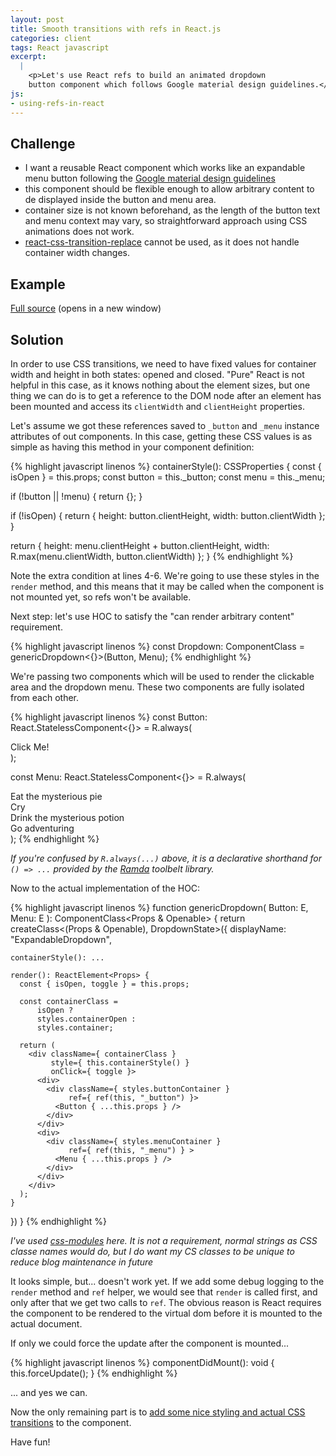 ```yaml
---
layout: post
title: Smooth transitions with refs in React.js
categories: client
tags: React javascript
excerpt:
  |
    <p>Let's use React refs to build an animated dropdown
    button component which follows Google material design guidelines.</p>
js:
- using-refs-in-react
---
```


## Challenge

* I want a reusable React component which works like an expandable menu button following the
[Google material design guidelines](https://material.google.com/motion/material-motion.html#material-motion-what-makes-a-good-transition)
* this component should be flexible enough to allow arbitrary content
to de displayed inside the button and menu area.
* container size is not known beforehand, as the length of the
button text and menu context may vary, so straightforward approach
using CSS animations does not work.
* [react-css-transition-replace](https://github.com/marnusw/react-css-transition-replace)
cannot be used, as it does not handle container width changes.

## Example

<a target="_blank" href="https://github.com/bkon/bkon.github.io/blob/source/src/jsx/using-refs-in-react.tsx" class="external">Full source</a> (opens in a new window)
<div id="react-component"></div>

## Solution

In order to use CSS transitions, we need to have fixed values for
container width and height in both states: opened and closed.  "Pure"
React is not helpful in this case, as it knows nothing about the
element sizes, but one thing we can do is to get a reference to the
DOM node after an element has been mounted and access its `clientWidth`
and `clientHeight` properties.

Let's assume we got these references saved to `_button` and `_menu`
instance attributes of out components. In this case, getting these CSS
values is as simple as having this method in your component
definition:

{% highlight javascript linenos %}
containerStyle(): CSSProperties {
  const { isOpen } = this.props;
  const button = this._button;
  const menu = this._menu;

  if (!button || !menu) {
    return {};
  }

  if (!isOpen) {
    return {
      height: button.clientHeight,
      width: button.clientWidth
    };
  }

  return {
    height: menu.clientHeight + button.clientHeight,
    width: R.max(menu.clientWidth, button.clientWidth)
  };
}
{% endhighlight %}

Note the extra condition at lines 4-6. We're going to use these styles
in the `render` method, and this means that it may be called when the
component is not mounted yet, so refs won't be available.

Next step: let's use HOC to satisfy the "can render arbitrary content"
requirement.

{% highlight javascript linenos %}
const Dropdown: ComponentClass<Openable> =
  genericDropdown<{}>(Button, Menu);
{% endhighlight %}

We're passing two components which will be used to render the
clickable area and the dropdown menu. These two components are
fully isolated from each other.

{% highlight javascript linenos %}
const Button: React.StatelessComponent<{}> = R.always(
  <div className={ styles.button }>Click Me!</div>
);

const Menu: React.StatelessComponent<{}> = R.always(
  <div className={ styles.menu }>
    <div className={ styles.menuItem }>Eat the mysterious pie</div>
    <div className={ styles.menuItem }>Cry</div>
    <div className={ styles.menuItem }>Drink the mysterious potion</div>
    <div className={ styles.menuItem }>Go adventuring</div>
  </div>
);
{% endhighlight %}

*If you're confused by `R.always(...)` above, it is a declarative shorthand
for `() => ...` provided by the [Ramda](http://ramdajs.com/) toolbelt
library.*

Now to the actual implementation of the HOC:

{% highlight javascript linenos %}
function genericDropdown<Props>(
  Button: E<Props>,
  Menu: E<Props>
): ComponentClass<Props & Openable> {
  return createClass<(Props & Openable), DropdownState>({
    displayName: "ExpandableDropdown",

    containerStyle(): ...

    render(): ReactElement<Props> {
      const { isOpen, toggle } = this.props;

      const containerClass =
          isOpen ?
          styles.containerOpen :
          styles.container;

      return (
        <div className={ containerClass }
             style={ this.containerStyle() }
             onClick={ toggle }>
          <div>
            <div className={ styles.buttonContainer }
                 ref={ ref(this, "_button") }>
              <Button { ...this.props } />
            </div>
          </div>
          <div>
            <div className={ styles.menuContainer }
                 ref={ ref(this, "_menu") } >
              <Menu { ...this.props } />
            </div>
          </div>
        </div>
      );
    }
  })
}
{% endhighlight %}

*I've used [css-modules](https://github.com/css-modules/css-modules)
here. It is not a requirement, normal strings as CSS classe names
would do, but I do want my CS classes to be unique to reduce blog
maintenance in future*

It looks simple, but... doesn't work yet. If we add some debug logging
to the `render` method and `ref` helper, we would see that `render` is
called first, and only after that we get two calls to `ref`. The
obvious reason is React requires the component to be rendered to the
virtual dom before it is mounted to the actual document.

If only we could force the update after the component is mounted...

{% highlight javascript linenos %}
componentDidMount(): void {
  this.forceUpdate();
}
{% endhighlight %}

... and yes we can.

Now the only remaining part is to
[add some nice styling and actual CSS transitions](https://github.com/bkon/bkon.github.io/blob/source/src/scss/expandable-dropdown.scss)
to the component.

Have fun!
